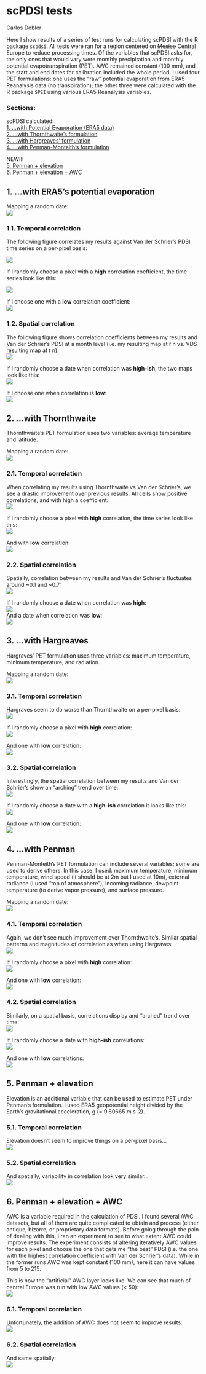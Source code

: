 scPDSI tests
================
Carlos Dobler

Here I show results of a series of test runs for calculating scPDSI with
the R package `scpdsi`. All tests were ran for a region centered on
~~Mexico~~ Central Europe to reduce processing times. Of the variables
that scPDSI asks for, the only ones that would vary were monthly
precipitation and monthly potential evapotranspiration (PET). AWC
remained constant (100 mm), and the start and end dates for calibration
included the whole period. I used four PET formulations: one uses the
“raw” potential evaporation from ERA5 Reanalysis data (no
transpiration); the other three were calculated with the R package
`SPEI` using various ERA5 Reanalysis variables.

### Sections:

scPDSI calculated:  
[1. …with Potential Evaporation (ERA5
data)](#1-with-era5s-potential-evaporation)  
[2. …with Thornthwaite’s formulation](#2-with-thornthwaite)  
[3. …with Hargreaves’ formulation](#3-with-hargreaves)  
[4. …with Penman-Monteith’s formulation](#4-with-penman)

NEW!!!  
[5. Penman + elevation](#5-penman--elevation)  
[6. Penman + elevation + AWC](#6-penman--elevation--awc)

## 1. …with ERA5’s potential evaporation

Mapping a random date:  
<img src="pdsi_tests_files/figure-gfm/rand_date_1-1.png" style="display: block; margin: auto auto auto 0;" />

### 1.1. Temporal correlation

The following figure correlates my results against Van der Schrier’s
PDSI time series on a per-pixel basis:

<img src="pdsi_tests_files/figure-gfm/cor_map_1-1.png" style="display: block; margin: auto auto auto 0;" />

If I randomly choose a pixel with a **high** correlation coefficient,
the time series look like this:

<img src="pdsi_tests_files/figure-gfm/rand_ts_1_1-1.png" style="display: block; margin: auto auto auto 0;" />

If I choose one with a **low** correlation coefficient:  
<img src="pdsi_tests_files/figure-gfm/rand_ts_1_2-1.png" style="display: block; margin: auto auto auto 0;" />

### 1.2. Spatial correlation

The following figure shows correlation coefficients between my results
and Van der Schrier’s PDSI at a month level (i.e. my resulting map at
*t* n vs. VDS resulting map at *t* n):  
<img src="pdsi_tests_files/figure-gfm/sp_1-1.png" style="display: block; margin: auto auto auto 0;" />

If I randomly choose a date when correlation was **high-ish**, the two
maps look like this:  
<img src="pdsi_tests_files/figure-gfm/rand_sp_1_1-1.png" style="display: block; margin: auto auto auto 0;" />

If I choose one when correlation is **low**:  
<img src="pdsi_tests_files/figure-gfm/rand_sp_1_2-1.png" style="display: block; margin: auto auto auto 0;" />

## 2. …with Thornthwaite

Thornthwaite’s PET formulation uses two variables: average temperature
and latitude.

Mapping a random date:  
<img src="pdsi_tests_files/figure-gfm/rand_date_2-1.png" style="display: block; margin: auto auto auto 0;" />

### 2.1. Temporal correlation

When correlating my results using Thornthwaite vs Van der Schrier’s, we
see a drastic improvement over previous results. All cells show positive
correlations, and with high a coefficient:  
<img src="pdsi_tests_files/figure-gfm/cor_map_2-1.png" style="display: block; margin: auto auto auto 0;" />

If I randomly choose a pixel with **high** correlation, the time series
look like this:  
<img src="pdsi_tests_files/figure-gfm/rand_ts_2_1-1.png" style="display: block; margin: auto auto auto 0;" />

And with **low** correlation:  
<img src="pdsi_tests_files/figure-gfm/rand_ts_2_2-1.png" style="display: block; margin: auto auto auto 0;" />

### 2.2. Spatial correlation

Spatially, correlation between my results and Van der Schrier’s
fluctuates around \~0.1 and \~0.7:  
<img src="pdsi_tests_files/figure-gfm/sp_2-1.png" style="display: block; margin: auto auto auto 0;" />

If I randomly choose a date when correlation was **high**:  
<img src="pdsi_tests_files/figure-gfm/rand_sp_2_1-1.png" style="display: block; margin: auto auto auto 0;" />
And a date when correlation was **low**:  
<img src="pdsi_tests_files/figure-gfm/rand_sp_2_2-1.png" style="display: block; margin: auto auto auto 0;" />

## 3. …with Hargreaves

Hargraves’ PET formulation uses three variables: maximum temperature,
minimum temperature, and radiation.

Mapping a random date:  
<img src="pdsi_tests_files/figure-gfm/rand_date_3-1.png" style="display: block; margin: auto auto auto 0;" />

### 3.1. Temporal correlation

Hargraves seem to do worse than Thornthwaite on a per-pixel basis:  
<img src="pdsi_tests_files/figure-gfm/cor_map_3-1.png" style="display: block; margin: auto auto auto 0;" />

If I randomly choose a pixel with **high** correlation:  
<img src="pdsi_tests_files/figure-gfm/rand_ts_3_1-1.png" style="display: block; margin: auto auto auto 0;" />

And one with **low** correlation:  
<img src="pdsi_tests_files/figure-gfm/rand_ts_3_2-1.png" style="display: block; margin: auto auto auto 0;" />

### 3.2. Spatial correlation

Interestingly, the spatial correlation between my results and Van der
Schrier’s show an “arching” trend over time:  
<img src="pdsi_tests_files/figure-gfm/sp_3-1.png" style="display: block; margin: auto auto auto 0;" />

If I randomly choose a date with a **high-ish** correlation it looks
like this:  
<img src="pdsi_tests_files/figure-gfm/rand_sp_3_1-1.png" style="display: block; margin: auto auto auto 0;" />

And one with **low** correlation:  
<img src="pdsi_tests_files/figure-gfm/rand_sp_3_2-1.png" style="display: block; margin: auto auto auto 0;" />

## 4. …with Penman

Penman-Monteith’s PET formulation can include several variables; some
are used to derive others. In this case, I used: maximum temperature,
minimum temperature, wind speed (it should be at 2m but I used at 10m),
external radiance (I used “top of atmosphere”), incoming radiance,
dewpoint temperature (to derive vapor pressure), and surface pressure.

Mapping a random date:  
<img src="pdsi_tests_files/figure-gfm/rand_date_4-1.png" style="display: block; margin: auto auto auto 0;" />

### 4.1. Temporal correlation

Again, we don’t see much improvement over Thornthwaite’s. Similar
spatial patterns and magnitudes of correlation as when using
Hargraves:  
<img src="pdsi_tests_files/figure-gfm/cor_map_4-1.png" style="display: block; margin: auto auto auto 0;" />

If I randomly choose a pixel with **high** correlation:  
<img src="pdsi_tests_files/figure-gfm/rand_ts_4_1-1.png" style="display: block; margin: auto auto auto 0;" />

And one with **low** correlation:  
<img src="pdsi_tests_files/figure-gfm/rand_ts_4_2-1.png" style="display: block; margin: auto auto auto 0;" />

### 4.2. Spatial correlation

Similarly, on a spatial basis, correlations display and “arched” trend
over time:  
<img src="pdsi_tests_files/figure-gfm/sp_4-1.png" style="display: block; margin: auto auto auto 0;" />

If I randomly choose a date with **high-ish** correlations:  
<img src="pdsi_tests_files/figure-gfm/rand_sp_4_1-1.png" style="display: block; margin: auto auto auto 0;" />

And one with **low** correlations:  
<img src="pdsi_tests_files/figure-gfm/rand_sp_4_2-1.png" style="display: block; margin: auto auto auto 0;" />

## 5. Penman + elevation

Elevation is an additional variable that can be used to estimate PET
under Penman’s formulation. I used ERA5 geopotential height divided by
the Earth’s gravitational acceleration, g (= 9.80665 m s-2).

### 5.1. Temporal correlation

Elevation doesn’t seem to improve things on a per-pixel basis…  
<img src="pdsi_tests_files/figure-gfm/cor_map_5-1.png" style="display: block; margin: auto auto auto 0;" />

### 5.2. Spatial correlation

And spatially, variability in correlation look very similar…  
<img src="pdsi_tests_files/figure-gfm/sp_5-1.png" style="display: block; margin: auto auto auto 0;" />

## 6. Penman + elevation + AWC

AWC is a variable required in the calculation of PDSI. I found several
AWC datasets, but all of them are quite complicated to obtain and
process (either antique, bizarre, or proprietary data formats). Before
going through the pain of dealing with this, I ran an experiment to see
to what extent AWC could improve results. The experiment consists of
altering iteratively AWC values for each pixel and choose the one that
gets me “the best” PDSI (i.e. the one with the highest correlation
coefficient with Van der Schrier’s data). While in the former runs AWC
was kept constant (100 mm), here it can have values from 5 to 215.

This is how the “artificial” AWC layer looks like. We can see that much
of central Europe was run with low AWC values (\< 50):  
<img src="pdsi_tests_files/figure-gfm/awc-1.png" style="display: block; margin: auto auto auto 0;" />

### 6.1. Temporal correlation

Unfortunately, the addition of AWC does not seem to improve results:  
<img src="pdsi_tests_files/figure-gfm/cor_map_6-1.png" style="display: block; margin: auto auto auto 0;" />

### 6.2. Spatial correlation

And same spatially:  
<img src="pdsi_tests_files/figure-gfm/sp_6-1.png" style="display: block; margin: auto auto auto 0;" />
